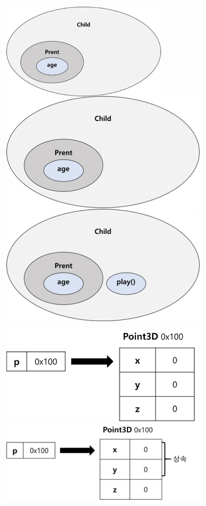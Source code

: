 <img src = "assets/built/postsImages/TheCornerstoneOfJava/2021-06-15-7cornerstoneJava1/img.png" width="80%" align="left"><br/>
![img.png](img.png)
![img_1.png](img_1.png)

![img_2.png](img_2.png)
![img_3.png](img_3.png)